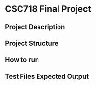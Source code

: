 # CSC718 Final Project

## Project Description

## Project Structure

## How to run

## Test Files Expected Output
